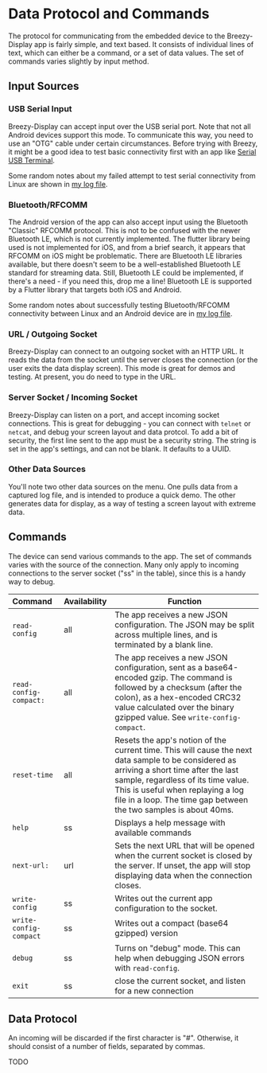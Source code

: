 # Data Protocol and Commands

The protocol for communicating from the embedded device to the
Breezy-Display app is fairly simple, and text based.  It consists of
individual lines of text, which can either be a command, or a set
of data values.  The set of commands varies slightly by input method.

## Input Sources

### USB Serial Input

Breezy-Display can accept input over the USB serial port.  Note that not
all Android devices support this mode.  To communicate this way, you need
to use an "OTG" cable under certain circumstances.  Before trying with
Breezy, it might be a good idea to test basic connectivity first with an
app like [Serial USB Terminal](https://play.google.com/store/apps/details?id=de.kai_morich.serial_usb_terminal).

Some random notes about my failed attempt to test serial connectivity from
Linux are shown in [my log file](../../billf_log.txt). 

### Bluetooth/RFCOMM

The Android version of the app can also accept input using the Bluetooth "Classic" RFCOMM protocol.
This is not to be confused with the newer Bluetooth LE, which is not currently implemented.  The
flutter library being used is not implemented for iOS, and from a brief search, it appears that
RFCOMM on iOS might be problematic.  There are Bluetooth LE libraries available, but there doesn't
seem to be a well-established Bluetooth LE standard for streaming data.  Still, Bluetooth LE could
be implemented, if there's a need - if you need this, drop me a line!  Bluetooth LE is supported by
a Flutter library that targets both iOS and Android.

Some random notes about successfully testing Bluetooth/RFCOMM connectivity between Linux and
an Android device are in [my log file](../../billf_log.txt).

### URL / Outgoing Socket

Breezy-Display can connect to an outgoing socket with an HTTP URL.  It reads the data from
the socket until the server closes the connection (or the user exits the data display screen).
This mode is great for demos and testing.  At present, you do need to type in the URL.

### Server Socket / Incoming Socket

Breezy-Display can listen on a port, and accept incoming socket connections.  This is great for
debugging - you can connect with `telnet` or `netcat`, and debug your screen layout and data protcol.
To add a bit of security, the first line sent to the app must be a security string.  The string is set
in the app's settings, and can not be blank.  It defaults to a UUID.

### Other Data Sources

You'll note two other data sources on the menu.  One pulls data from a captured log file, and is intended
to produce a quick demo.  The other generates data for display, as a way of testing a screen layout with
extreme data.

## Commands

The device can send various commands to the app.  The set of commands varies with
the source of the connection.  Many only apply to incoming connections to the server
socket ("ss" in the table), since this is a handy way to debug.

| Command | Availability | Function |
|:--------|:-------------|----------|
| `read-config` | all | The app receives a new JSON configuration.  The JSON may be split across multiple lines, and is terminated by a blank line. |
| `read-config-compact:` | all | The app receives a new JSON configuration, sent as a base64-encoded gzip.  The command is followed by a checksum (after the colon), as a hex-encoded CRC32 value calculated over the binary gzipped value.  See `write-config-compact`. |
| `reset-time` | all | Resets the app's notion of the current time.  This will cause the next data sample to be considered as arriving a short time after the last sample, regardless of its time value.  This is useful when replaying a log file in a loop.  The time gap between the two samples is about 40ms. |
| `help` | ss | Displays a help message with available commands |
| `next-url:` | url | Sets the next URL that will be opened when the current socket is closed by the server.  If unset, the app will stop displaying data when the connection closes. |
| `write-config` | ss | Writes out the current app configuration to the socket. |
| `write-config-compact` | ss |  Writes out a compact (base64 gzipped) version |
| `debug` | ss | Turns on "debug" mode.  This can help when debugging JSON errors with `read-config`. |
| `exit` | ss | close the current socket, and listen for a new connection |

## Data Protocol

An incoming will be discarded if the first character is "#".  Otherwise, it should consist of
a number of fields, separated by commas.

TODO
